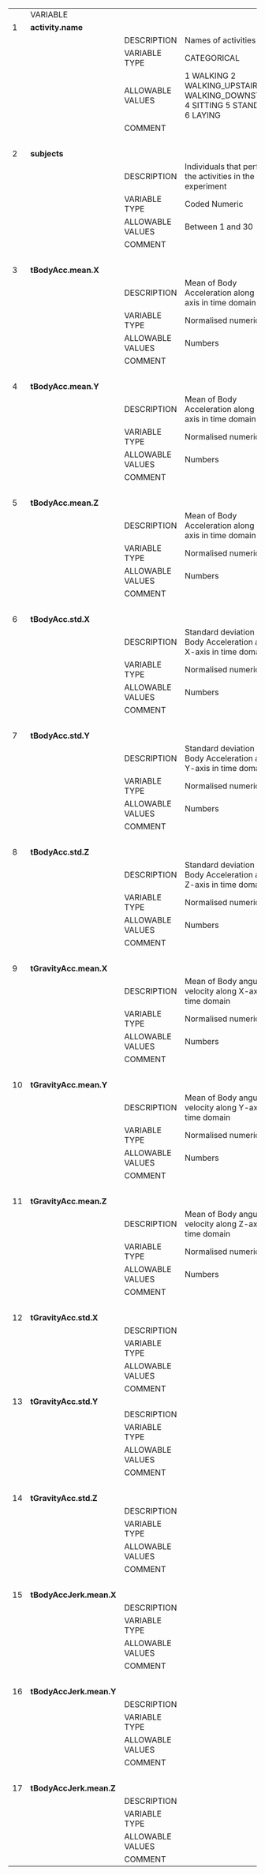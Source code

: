  

<body>
<table width="495" border="0"  >
  <tr>
    <td width="20">&nbsp;</td>
    <td width="182">VARIABLE </td>
    <td colspan="2" align="center">&nbsp;</td>
  </tr>
  <tr>
    <td>1</td>
    <td><strong>activity.name</strong></td>
    <td colspan="2">&nbsp;</td>
  </tr>
  <tr>
    <td rowspan="5">&nbsp;</td>
    <td rowspan="5">&nbsp;</td>
    <td width="165">DESCRIPTION</td>
    <td width="100">Names of activities</td>
  </tr>
  <tr>
    <td>VARIABLE TYPE</td>
    <td>CATEGORICAL</td>
  </tr>
  <tr>
    <td>ALLOWABLE VALUES</td>
    <td>1 WALKING  2 WALKING_UPSTAIRS 3  WALKING_DOWNSTAIRS 4 SITTING 5 STANDING 6 LAYING</td>
  </tr>
  <tr>
    <td>COMMENT</td>
    <td>&nbsp;</td>
  </tr>
  <tr>
    <td>&nbsp;</td>
    <td>&nbsp;</td>
  </tr>
  <tr>
    <td>2</td>
    <td><strong>subjects</strong></td>
    <td colspan="2">&nbsp;</td>
  </tr>
  <tr>
    <td rowspan="5">&nbsp;</td>
    <td rowspan="5">&nbsp;</td>
    <td>DESCRIPTION</td>
    <td>Individuals that perform the activities in the experiment</td>
  </tr>
  <tr>
    <td>VARIABLE TYPE</td>
    <td>Coded Numeric</td>
  </tr>
  <tr>
    <td>ALLOWABLE VALUES</td>
    <td>Between 1 and 30</td>
  </tr>
  <tr>
    <td>COMMENT</td>
    <td>&nbsp; </td>
  </tr>
  <tr>
    <td>&nbsp;</td>
    <td>&nbsp;</td>
  </tr>
  <tr>
    <td>3</td>
    <td><strong>tBodyAcc.mean.X</strong></td>
    <td>&nbsp;</td>
    <td>&nbsp;</td>
  </tr>
  <tr>
    <td rowspan="5">&nbsp;</td>
    <td rowspan="5">&nbsp;</td>
    <td>DESCRIPTION</td>
    <td>Mean of Body Acceleration along X-axis in time domain</td>
  </tr>
  <tr>
    <td>VARIABLE TYPE</td>
    <td>Normalised numeric</td>
  </tr>
  <tr>
    <td>ALLOWABLE VALUES</td>
    <td> Numbers</td>
  </tr>
  <tr>
    <td>COMMENT</td>
    <td>&nbsp;</td>
  </tr>
  <tr>
    <td>&nbsp;</td>
    <td>&nbsp;</td>
  </tr>
  <tr>
    <td>4</td>
    <td><strong>tBodyAcc.mean.Y</strong></td>
    <td colspan="2">&nbsp;</td>
  </tr>
  <tr>
    <td rowspan="5">&nbsp;</td>
    <td rowspan="5">&nbsp;</td>
    <td>DESCRIPTION</td>
    <td>Mean of Body Acceleration along Y-axis in time domain</td>
  </tr>
  <tr>
    <td>VARIABLE TYPE</td>
    <td>Normalised numeric</td>
  </tr>
  <tr>
    <td>ALLOWABLE VALUES</td>
    <td>Numbers</td>
  </tr>
  <tr>
    <td>COMMENT</td>
    <td>&nbsp;</td>
  </tr>
  <tr>
    <td>&nbsp;</td>
    <td>&nbsp;</td>
  </tr>
  <tr>
    <td>5</td>
    <td><strong>tBodyAcc.mean.Z</strong></td>
    <td>&nbsp;</td>
    <td>&nbsp;</td>
  </tr>
  <tr>
    <td rowspan="5">&nbsp;</td>
    <td rowspan="5">&nbsp;</td>
    <td>DESCRIPTION</td>
    <td>Mean of Body Acceleration along Z-axis in time domain</td>
  </tr>
  <tr>
    <td>VARIABLE TYPE</td>
    <td>Normalised numeric</td>
  </tr>
  <tr>
    <td>ALLOWABLE VALUES</td>
    <td>Numbers</td>
  </tr>
  <tr>
    <td>COMMENT</td>
    <td>&nbsp;</td>
  </tr>
  <tr>
    <td>&nbsp;</td>
    <td>&nbsp;</td>
  </tr>
  <tr>
    <td>6</td>
    <td><strong>tBodyAcc.std.X</strong></td>
    <td colspan="2">&nbsp;</td>
  </tr>
  <tr>
    <td rowspan="5">&nbsp;</td>
    <td rowspan="5">&nbsp;</td>
    <td>DESCRIPTION</td>
    <td>Standard deviation of Body Acceleration along X-axis in time domain</td>
  </tr>
  <tr>
    <td>VARIABLE TYPE</td>
    <td>Normalised numeric</td>
  </tr>
  <tr>
    <td>ALLOWABLE VALUES</td>
    <td>Numbers</td>
  </tr>
  <tr>
    <td>COMMENT</td>
    <td>&nbsp;</td>
  </tr>
  <tr>
    <td>&nbsp;</td>
    <td>&nbsp;</td>
  </tr>
  <tr>
    <td>7</td>
    <td><strong>tBodyAcc.std.Y</strong></td>
    <td colspan="2">&nbsp;</td>
  </tr>
  <tr>
    <td rowspan="5">&nbsp;</td>
    <td rowspan="5">&nbsp;</td>
    <td>DESCRIPTION</td>
    <td>Standard deviation of Body Acceleration along Y-axis in time domain</td>
  </tr>
  <tr>
    <td>VARIABLE TYPE</td>
    <td>Normalised numeric</td>
  </tr>
  <tr>
    <td>ALLOWABLE VALUES</td>
    <td>Numbers</td>
  </tr>
  <tr>
    <td>COMMENT</td>
    <td>&nbsp;</td>
  </tr>
  <tr>
    <td>&nbsp;</td>
    <td>&nbsp;</td>
  </tr>
  <tr>
    <td>8</td>
    <td><strong>tBodyAcc.std.Z</strong></td>
    <td colspan="2">&nbsp;</td>
  </tr>
  <tr>
    <td rowspan="5">&nbsp;</td>
    <td rowspan="5">&nbsp;</td>
    <td>DESCRIPTION</td>
    <td>Standard deviation of Body Acceleration along Z-axis in time domain</td>
  </tr>
  <tr>
    <td>VARIABLE TYPE</td>
    <td>Normalised numeric</td>
  </tr>
  <tr>
    <td>ALLOWABLE VALUES</td>
    <td>Numbers</td>
  </tr>
  <tr>
    <td>COMMENT</td>
    <td>&nbsp;</td>
  </tr>
  <tr>
    <td>&nbsp;</td>
    <td>&nbsp;</td>
  </tr>
  <tr>
    <td>9</td>
    <td><strong>tGravityAcc.mean.X</strong></td>
    <td>&nbsp;</td>
    <td>&nbsp;</td>
  </tr>
  <tr>
    <td rowspan="5">&nbsp;</td>
    <td rowspan="5">&nbsp;</td>
    <td>DESCRIPTION</td>
    <td>Mean  of Body angular velocity along X-axis in time domain</td>
  </tr>
  <tr>
    <td>VARIABLE TYPE</td>
    <td>Normalised numeric</td>
  </tr>
  <tr>
    <td>ALLOWABLE VALUES</td>
    <td>Numbers</td>
  </tr>
  <tr>
    <td>COMMENT</td>
    <td>&nbsp;</td>
  </tr>
  <tr>
    <td>&nbsp;</td>
    <td>&nbsp;</td>
  </tr>
  <tr>
    <td>10</td>
    <td><strong>tGravityAcc.mean.Y</strong></td>
    <td colspan="2">&nbsp;</td>
  </tr>
  <tr>
    <td rowspan="5">&nbsp;</td>
    <td rowspan="5">&nbsp;</td>
    <td>DESCRIPTION</td>
    <td>Mean  of Body angular velocity along Y-axis in time domain</td>
  </tr>
  <tr>
    <td>VARIABLE TYPE</td>
    <td>Normalised numeric</td>
  </tr>
  <tr>
    <td>ALLOWABLE VALUES</td>
    <td>Numbers</td>
  </tr>
  <tr>
    <td>COMMENT</td>
    <td>&nbsp;</td>
  </tr>
  <tr>
    <td>&nbsp;</td>
    <td>&nbsp;</td>
  </tr>
  <tr>
    <td>11</td>
    <td><strong>tGravityAcc.mean.Z</strong></td>
    <td>&nbsp;</td>
    <td>&nbsp;</td>
  </tr>
  <tr>
    <td rowspan="5">&nbsp;</td>
    <td rowspan="5">&nbsp;</td>
    <td>DESCRIPTION</td>
    <td>Mean  of Body angular velocity along Z-axis in time domain</td>
  </tr>
  <tr>
    <td>VARIABLE TYPE</td>
    <td>Normalised numeric</td>
  </tr>
  <tr>
    <td>ALLOWABLE VALUES</td>
    <td>Numbers</td>
  </tr>
  <tr>
    <td>COMMENT</td>
    <td>&nbsp;</td>
  </tr>
  <tr>
    <td>&nbsp;</td>
    <td>&nbsp;</td>
  </tr>
  <tr>
    <td>12</td>
    <td><strong>tGravityAcc.std.X</strong></td>
    <td>&nbsp;</td>
    <td>&nbsp;</td>
  </tr>
  <tr>
    <td rowspan="4">&nbsp;</td>
    <td rowspan="4">&nbsp;</td>
    <td>DESCRIPTION</td>
    <td>&nbsp;</td>
  </tr>
  <tr>
    <td>VARIABLE TYPE</td>
    <td>&nbsp;</td>
  </tr>
  <tr>
    <td>ALLOWABLE VALUES</td>
    <td>&nbsp;</td>
  </tr>
  <tr>
    <td>COMMENT</td>
    <td>&nbsp;</td>
  </tr>
  <tr>
    <td>13</td>
    <td><strong>tGravityAcc.std.Y</strong></td>
    <td>&nbsp;</td>
    <td>&nbsp;</td>
  </tr>
  <tr>
    <td rowspan="5">&nbsp;</td>
    <td rowspan="5">&nbsp;</td>
    <td>DESCRIPTION</td>
    <td>&nbsp;</td>
  </tr>
  <tr>
    <td>VARIABLE TYPE</td>
    <td>&nbsp;</td>
  </tr>
  <tr>
    <td>ALLOWABLE VALUES</td>
    <td>&nbsp;</td>
  </tr>
  <tr>
    <td>COMMENT</td>
    <td>&nbsp;</td>
  </tr>
  <tr>
    <td>&nbsp;</td>
    <td>&nbsp;</td>
  </tr>
  <tr>
    <td>14</td>
    <td><strong>tGravityAcc.std.Z</strong></td>
    <td>&nbsp;</td>
    <td>&nbsp;</td>
  </tr>
  <tr>
    <td rowspan="4">&nbsp;</td>
    <td rowspan="4">&nbsp;</td>
    <td>DESCRIPTION</td>
    <td>&nbsp;</td>
  </tr>
  <tr>
    <td>VARIABLE TYPE</td>
    <td>&nbsp;</td>
  </tr>
  <tr>
    <td>ALLOWABLE VALUES</td>
    <td>&nbsp;</td>
  </tr>
  <tr>
    <td>COMMENT</td>
    <td>&nbsp;</td>
  </tr>
  <tr>
    <td>&nbsp;</td>
    <td>&nbsp;</td>
    <td>&nbsp;</td>
    <td>&nbsp;</td>
  </tr>
  <tr>
    <td>15</td>
    <td><strong>tBodyAccJerk.mean.X</strong></td>
    <td>&nbsp;</td>
    <td>&nbsp;</td>
  </tr>
  <tr>
    <td rowspan="4">&nbsp;</td>
    <td rowspan="4">&nbsp;</td>
    <td>DESCRIPTION</td>
    <td>&nbsp;</td>
  </tr>
  <tr>
    <td>VARIABLE TYPE</td>
    <td>&nbsp;</td>
  </tr>
  <tr>
    <td>ALLOWABLE VALUES</td>
    <td>&nbsp;</td>
  </tr>
  <tr>
    <td>COMMENT</td>
    <td>&nbsp;</td>
  </tr>
  <tr>
    <td>&nbsp;</td>
    <td>&nbsp;</td>
    <td>&nbsp;</td>
    <td>&nbsp;</td>
  </tr>
  <tr>
    <td>16</td>
    <td><strong>tBodyAccJerk.mean.Y</strong></td>
    <td>&nbsp;</td>
    <td>&nbsp;</td>
  </tr>
  <tr>
    <td rowspan="5">&nbsp;</td>
    <td rowspan="5">&nbsp;</td>
    <td>DESCRIPTION</td>
    <td>&nbsp;</td>
  </tr>
  <tr>
    <td>VARIABLE TYPE</td>
    <td>&nbsp;</td>
  </tr>
  <tr>
    <td>ALLOWABLE VALUES</td>
    <td>&nbsp;</td>
  </tr>
  <tr>
    <td>COMMENT</td>
    <td>&nbsp;</td>
  </tr>
  <tr>
    <td>&nbsp;</td>
    <td>&nbsp;</td>
  </tr>
  <tr>
    <td>17</td>
    <td><strong>tBodyAccJerk.mean.Z</strong></td>
    <td>&nbsp;</td>
    <td>&nbsp;</td>
  </tr>
  <tr>
    <td rowspan="5">&nbsp;</td>
    <td rowspan="5">&nbsp;</td>
    <td>DESCRIPTION</td>
    <td>&nbsp;</td>
  </tr>
  <tr>
    <td>VARIABLE TYPE</td>
    <td>&nbsp;</td>
  </tr>
  <tr>
    <td>ALLOWABLE VALUES</td>
    <td>&nbsp;</td>
  </tr>
  <tr>
    <td>COMMENT</td>
    <td>&nbsp;</td>
  </tr>
   
</table>
</body>
 
